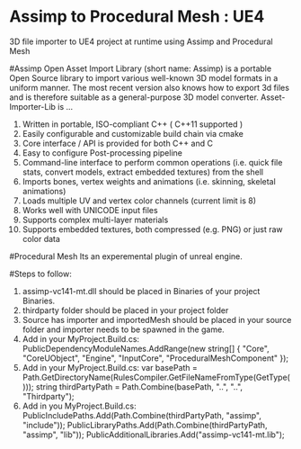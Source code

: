 # Assimp to Procedural Mesh : UE4
 3D file importer to UE4 project at runtime using Assimp and Procedural Mesh

#Assimp
Open Asset Import Library (short name: Assimp) is a portable Open Source library to import various well-known 3D model formats in a uniform manner. The most recent version also knows how to export 3d files and is therefore suitable as a general-purpose 3D model converter.
Asset-Importer-Lib is ...
1. Written in portable, ISO-compliant C++ ( C++11 supported )
2. Easily configurable and customizable build chain via cmake
3. Core interface / API is provided for both C++ and C
4. Easy to configure Post-processing pipeline
5. Command-line interface to perform common operations (i.e. quick file stats, convert models, extract embedded textures) from the shell
6. Imports bones, vertex weights and animations (i.e. skinning, skeletal animations)
7. Loads multiple UV and vertex color channels (current limit is 8)
8. Works well with UNICODE input files
9. Supports complex multi-layer materials
10. Supports embedded textures, both compressed (e.g. PNG) or just raw color data

#Procedural Mesh
Its an experemental plugin of unreal engine.

#Steps to follow:
1. assimp-vc141-mt.dll should be placed in Binaries of your project Binaries.
2. thirdparty folder should be placed in your project folder
3. Source has importer and importedMesh should be placed in your source folder and importer needs to be spawned in the game.
4. Add in your MyProject.Build.cs:
	PublicDependencyModuleNames.AddRange(new string[] { "Core", "CoreUObject", "Engine", "InputCore", "ProceduralMeshComponent" });
5. Add in your MyProject.Build.cs:
	var basePath = Path.GetDirectoryName(RulesCompiler.GetFileNameFromType(GetType()));
	string thirdPartyPath = Path.Combine(basePath, "..", "..", "Thirdparty");
6.  Add in you MyProject.Build.cs:
	PublicIncludePaths.Add(Path.Combine(thirdPartyPath, "assimp", "include"));
	PublicLibraryPaths.Add(Path.Combine(thirdPartyPath, "assimp", "lib"));
	PublicAdditionalLibraries.Add("assimp-vc141-mt.lib");